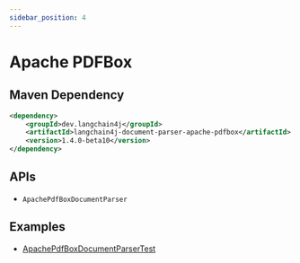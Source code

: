 ```yaml
---
sidebar_position: 4
---
```


# Apache PDFBox


## Maven Dependency

```xml
<dependency>
    <groupId>dev.langchain4j</groupId>
    <artifactId>langchain4j-document-parser-apache-pdfbox</artifactId>
    <version>1.4.0-beta10</version>
</dependency>
```


## APIs

- `ApachePdfBoxDocumentParser`


## Examples

- [ApachePdfBoxDocumentParserTest](https://github.com/langchain4j/langchain4j/blob/main/document-parsers/langchain4j-document-parser-apache-pdfbox/src/test/java/dev/langchain4j/data/document/parser/apache/pdfbox/ApachePdfBoxDocumentParserTest.java)

